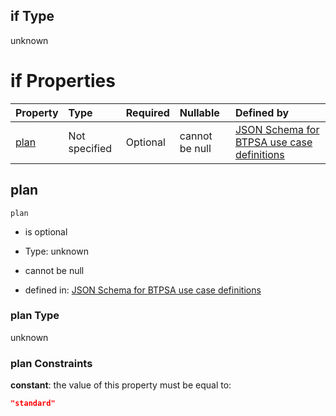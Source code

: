 ## if Type

unknown

# if Properties

| Property      | Type          | Required | Nullable       | Defined by                                                                                                                                                                                                                                  |
| :------------ | :------------ | :------- | :------------- | :------------------------------------------------------------------------------------------------------------------------------------------------------------------------------------------------------------------------------------------ |
| [plan](#plan) | Not specified | Optional | cannot be null | [JSON Schema for BTPSA use case definitions](btpsa-usecase-properties-services-items-allof-2-then-allof-35-then-allof-0-if-properties-plan.md "undefined#/properties/services/items/allOf/2/then/allOf/35/then/allOf/0/if/properties/plan") |

## plan



`plan`

*   is optional

*   Type: unknown

*   cannot be null

*   defined in: [JSON Schema for BTPSA use case definitions](btpsa-usecase-properties-services-items-allof-2-then-allof-35-then-allof-0-if-properties-plan.md "undefined#/properties/services/items/allOf/2/then/allOf/35/then/allOf/0/if/properties/plan")

### plan Type

unknown

### plan Constraints

**constant**: the value of this property must be equal to:

```json
"standard"
```
